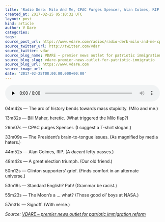 ```yaml
---
title: 'Radio Derb: Milo And Me, CPAC Purges Spencer, Alan Colmes, RIP., Etc.'
created_at: 2017-02-25 05:10:32 UTC
layout: post
kind: article
author: V Dare
categories: 
tags: 
source_post_url: https://www.vdare.com/radios/radio-derb-milo-and-me-cpac-purges-spencer-alan-colmes-rip-etc
source_twitter_url: http://twitter.com/vdar
source_twitter: vdar
source_blog_name: VDARE – premier news outlet for patriotic immigration reform
source_blog_slug: vdare-premier-news-outlet-for-patriotic-immigratio
source_blog_url: https://www.vdare.com
source_image_url: 
date: '2017-02-25T00:00:00.000+00:00'
---
```

<div class="pf-content"><!--[if lt IE 9]><script>document.createElement('audio');</script><![endif]-->
<audio class="wp-audio-shortcode" id="audio-107961-1" preload="none" style="width: 100%;" controls="controls"><source type="audio/mpeg" src="https://s3-us-west-2.amazonaws.com/vdare-live/wp-content/uploads/2017/02/24234911/2017-02-24.mp3?_=1" /><a href="https://s3-us-west-2.amazonaws.com/vdare-live/wp-content/uploads/2017/02/24234911/2017-02-24.mp3">https://s3-us-west-2.amazonaws.com/vdare-live/wp-content/uploads/2017/02/24234911/2017-02-24.mp3</a></audio>
<p>04m42s — The arc of history bends towards mass stupidity. (Milo and me.)</p>
<p>13m32s — Bill Maher, heretic. (What triggered the Milo flap?)</p>
<p>26m07s — CPAC purges Spencer. (I suggest a T-shirt slogan.)</p>
<p>33m09s — The President&#8217;s brain-to-tongue issues. (As magnified by media haters.)</p><!-- TAG START { player: "7518-804336-VDare - Outstream - Rev", owner: "ONE Video by AOL", for: "ONE Video by AOL" - BEINJS } --><div id="57966237cc52c74a5e1363c4" class="vdb_player vdb_57966237cc52c74a5e1363c456bcd17ce4b018167fea5539">    <script type="text/javascript" src="//delivery.vidible.tv/jsonp/pid=57966237cc52c74a5e1363c4/56bcd17ce4b018167fea5539_bein.js"></script></div><!-- TAG END { date: 07/25/16 } -->
<p>44m52s — Alan Colmes, RIP. (A <em>decent</em> lefty passes.)</p>
<p>48m42s — A great election triumph. (Our old friend.)</p>
<p>50m12s — Clinton supporters&#8217; grief. (Finds comfort in an alternate universe.)</p>
<p>53m19s — Standard English? Pah! (Grammar be racist.)</p>
<p>55m23s — The Moon&#8217;s a … what? (Those good ol&#8217; boys at NASA.)</p>
<p>57m31s — Signoff. (With verse.)</p>
</div><div class="">
    <i>Source: <a href="https://www.vdare.com">VDARE – premier news outlet for patriotic immigration reform</a></i>
</div>

